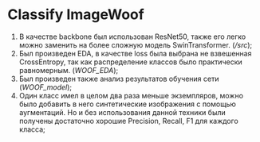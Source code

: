 # Classify ImageWoof

1. В качестве backbone был использован ResNet50, также его легко можно заменить на более сложную модель SwinTransformer. (*/src*);
2. Был произведен EDA, в качестве loss была выбрана не взвешенная CrossEntropy, так как распределение классов было практически равномерным. (*WOOF_EDA*);
3. Был произведен также анализ результатов обучения сети (*WOOF_model*);
4. Один класс имел в целом два раза меньше экземпляров, можно было добавить в него синтетические изображения с помощью аугментаций. Но и без использования данной техники были получены достаточно хорошие Precision, Recall, F1 для каждого класса;